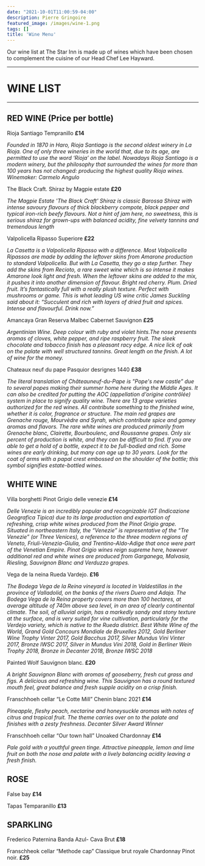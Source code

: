```yaml
---
date: "2021-10-01T11:00:59-04:00"
description: Pierre Gringoire
featured_image: /images/wine-1.png
tags: []
title: 'Wine Menu'
---
```


Our wine list at The Star Inn is made up of wines which have been chosen to complement the cuisine of our
Head Chef Lee Hayward.

---
# WINE LIST
---
## RED WINE (Price per bottle) 

Rioja Santiago Tempranillo  **£14**

_Founded in 1870 in Haro, Rioja Santiago is the second oldest winery in La Rioja. One of only three wineries in the world that, due to its age, are permitted to use the word ‘Rioja’ on the label. Nowadays Rioja Santiago is a modern winery, but the philosophy that surrounded the wines for more than 100 years has not changed: producing the highest quality Rioja wines. Winemaker: Carmelo Angulo_

The Black Craft. Shiraz by Magpie estate **£20**

_The Magpie Estate 'The Black Craft' Shiraz is classic Barossa Shiraz with intense savoury flavours of thick blackberry compote, black pepper and typical iron-rich beefy flavours. Not a hint of jam here, no sweetness, this is serious shiraz for grown-ups with balanced acidity, fine velvety tannins and tremendous length_

Valpolicella Ripasso Superiore **£22**

_La Casetta is a Valpolicella Ripasso with a difference. Most Valpolicella Ripassos are made by adding the leftover skins from Amarone production to standard Valpolicella. But with La Casetta, they go a step further. They add the skins from Recioto, a rare sweet wine which is so intense it makes Amarone look light and fresh. When the leftover skins are added to the mix, it pushes it into another dimension of flavour. Bright red cherry. Plum. Dried fruit. It’s fantastically full with a really plush texture. Perfect with mushrooms or game. This is what leading US wine critic James Suckling said about it: “Succulent and rich with layers of dried fruit and spices. Intense and flavourful. Drink now.”_

Amancaya Gran Reserva Malbec Cabernet Sauvignon **£25**

_Argentinian Wine. Deep colour with ruby and violet hints.The nose presents aromas of cloves, white pepper, and ripe raspberry fruit. The sleek chocolate and tobacco finish has a pleasant racy edge. A nice lick of oak on the palate with well structured tannins. Great length on the finish. A lot of wine for the money._

Chateaux neuf du pape Pasquior desrignes 1440 **£38**

_The literal translation of Châteauneuf-du-Pape is "Pope's new castle” due to several popes making their summer home here during the Middle Ages. It can also be credited for putting the AOC (appellation d'origine contrôlée) system in place to signify quality wine. There are 13 grape varieties authorized for the red wines. All contribute something to the finished wine, whether it is color, fragrance or structure. The main red grapes are Grenache rouge, Mourvèdre and Syrah, which contribute spice and gamey aromas and flavors. The rare white wines are produced primarily from Grenache blanc, Clairette, Bourboulenc, and Roussanne grapes. Only six percent of production is white, and they can be difficult to find. If you are able to get a hold of a bottle, expect it to be full-bodied and rich. Some wines are early drinking, but many can age up to 30 years. Look for the coat of arms with a papal crest embossed on the shoulder of the bottle; this symbol signifies estate-bottled wines._

## WHITE WINE

Villa borghetti Pinot Grigio delle venezie **£14**

_Delle Venezie is an incredibly popular and recognizable IGT (Indicazione Geografica Tipica) due to its large production and exportation of refreshing, crisp white wines produced from the Pinot Grigio grape. Situated in northeastern Italy, the “Venezie” is representative of the “Tre Venezie” (or Three Venices), a reference to the three modern regions of Veneto, Friuli-Venezia-Giulia, and Trentino-Aldo-Adige that once were part of the Venetian Empire. Pinot Grigio wines reign supreme here, however additional red and white wines are produced from Garganega, Malvasia, Riesling, Sauvignon Blanc and Verduzzo grapes._

Vega de la neina Rueda Vardejo. **£16**

_The Bodega Vega de la Reina vineyard is located in Valdestillas in the province of Valladolid, on the banks of the rivers Duero and Adaja. The Bodega Vega de la Reina property covers more than 100 hectares, at average altitude of 740m above sea level, in an area of clearly continental climate. The soil, of alluvial origin, has a markedly sandy and stony texture at the surface, and is very suited for vine cultivation, particularly for the Verdejo variety, which is native to the Rueda district. Best White Wine of the World, Grand Gold Concours Mondiale de Bruxelles 2012, Gold Berliner Wine Trophy Vinter 2017, Gold Bacchus 2017, Silver Mundus Vini Vinter 2017, Bronze IWSC 2017, Silver in Mundus Vini 2018, Gold in Berliner Wein Trophy 2018, Bronze in Decanter 2018, Bronze IWSC 2018_

Painted Wolf Sauvignon blanc. **£20**

_A bright Sauvignon Blanc with aromas of gooseberry, fresh cut grass and figs. A delicious and refreshing wine.  This Sauvignon has a round textured mouth feel, great balance and fresh supple acidity on a crisp finish._

Franschhoeh cellar 
“Le Cotte Mill” Chenin blanc 2021 **£14**

_Pineapple, fleshy peach, nectarine and honeysuckle aromas with notes of citrus and tropical fruit. The theme carries over on to the palate and finishes with a zesty freshness. Decanter Silver Award Winner_

Franschhoeh cellar “Our town hall” Unoaked Chardonnay **£14**

_Pale gold with a youthful green tinge. Attractive pineapple, lemon and lime fruit on both the nose and palate with a lively balancing acidity leaving a fresh finish._

## ROSE 

False bay **£14**

Tapas Temparanillo **£13**

## SPARKLING 

Frederico Paternina Banda Azul- Cava Brut **£18**

Franschheok cellar “Methode cap” Classique brut royale Chardonnay Pinot noir. **£25**
